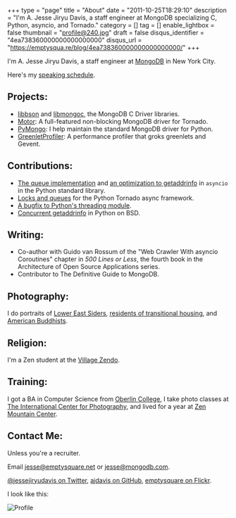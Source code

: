 +++
type = "page"
title = "About"
date = "2011-10-25T18:29:10"
description = "I'm A. Jesse Jiryu Davis, a staff engineer at MongoDB specializing C, Python, asyncio, and Tornado."
category = []
tag = []
enable_lightbox = false
thumbnail = "profile@240.jpg"
draft = false
disqus_identifier = "4ea738360000000000000000"
disqus_url = "https://emptysqua.re/blog/4ea738360000000000000000/"
+++

<p>I'm A. Jesse Jiryu Davis, a staff engineer at <a href="http://mongodb.com">MongoDB</a> in New York City.</p>
<p>Here's my <a href="/blog/speaking-schedule/">speaking schedule</a>.</p>
<h2 id="projects">Projects:</h2>
<ul>
<li><a href="https://github.com/mongodb/libbson">libbson</a> and <a href="https://github.com/mongodb/mongo-c-driver">libmongoc</a>, the MongoDB C Driver libraries.</li>
<li><a href="/motor/">Motor</a>: A full-featured non-blocking MongoDB driver for Tornado.</li>
<li><a href="http://pypi.python.org/pypi/pymongo/">PyMongo</a>: I help maintain the standard MongoDB driver for Python.</li>
<li><a href="/blog/greenletprofiler/">GreenletProfiler</a>: A performance profiler that groks greenlets and Gevent.</li>
</ul>
<h2 id="contributions">Contributions:</h2>
<ul>
<li><a href="https://docs.python.org/3/library/asyncio-queue.html">The queue implementation</a> and <a href="https://github.com/python/asyncio/commit/39c135baf73762830148236da622787052efba19">an optimization to getaddrinfo</a> in <code>asyncio</code> in the Python standard library.</li>
<li><a href="http://www.tornadoweb.org/en/stable/releases/v4.2.0.html#new-modules-tornado-locks-and-tornado-queues">Locks and queues</a> for the Python Tornado async framework.</li>
<li><a href="http://bugs.python.org/issue18418">A bugfix to Python's threading module</a>.</li>
<li><a href="http://bugs.python.org/issue25924">Concurrent getaddrinfo</a> in Python on BSD.</li>
</ul>
<h2 id="writing">Writing:</h2>
<ul>
<li>Co-author with Guido van Rossum of the "Web Crawler With asyncio Coroutines" chapter in <em>500 Lines or Less</em>, the fourth book in the Architecture of Open Source Applications series.</li>
<li>Contributor to The Definitive Guide to MongoDB.</li>
</ul>
<h2 id="photography">Photography:</h2>
<p>I do portraits of <a href="/photography/lower-east-side/">Lower East Siders</a>, <a href="/photography/homeless-shelters/">residents of transitional housing</a>, and <a href="/photography/new-york-city-zen/">American
Buddhists</a>.</p>
<h2 id="religion">Religion:</h2>
<p>I'm a Zen student at the <a href="http://villagezendo.org">Village Zendo</a>.</p>
<h2 id="training">Training:</h2>
<p>I got a BA in Computer Science from <a href="http://oberlin.edu">Oberlin College</a>, I take photo classes at <a href="http://icp.org">The International Center for Photography</a>,
and lived for a year at <a href="http://zmc.org">Zen Mountain Center</a>.</p>
<h2 id="contact-me">Contact Me:</h2>
<p>Unless you're a recruiter.</p>
<p>Email <a href="mailto:jesse@emptysquare.net">jesse@emptysquare.net</a> or <a href="mailto:jesse@mongodb.com">jesse@mongodb.com</a>.</p>
<p><a target="_blank" href="http://twitter.com/jessejiryudavis">@jessejiryudavis on Twitter</a>, <a target="_blank" href="http://github.com/ajdavis">ajdavis on GitHub</a>, <a target="_blank" href="http://flickr.com/photos/emptysquare">emptysquare on Flickr</a>.</p>
<p>I look like this:</p>
<p><img style="display:block; margin-left:auto; margin-right:auto;" src="profile.jpg" title="Profile" /></p>
